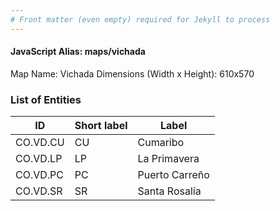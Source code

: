 ```yaml
---
# Front matter (even empty) required for Jekyll to process
---
```


#### JavaScript Alias: maps/vichada

Map Name: Vichada
Dimensions (Width x Height): 610x570





### List of Entities

ID | Short label | Label
---|---|---|
CO.VD.CU|CU|Cumaribo
CO.VD.LP|LP|La Primavera
CO.VD.PC|PC|Puerto Carreño
CO.VD.SR|SR|Santa Rosalía
